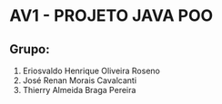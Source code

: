 # AV1 - PROJETO JAVA POO

## Grupo:

<ol>
<li>Eriosvaldo Henrique Oliveira Roseno</li>
<li>José Renan Morais Cavalcanti</li>
<li>Thierry Almeida Braga Pereira</li>
</ol>
<br>
